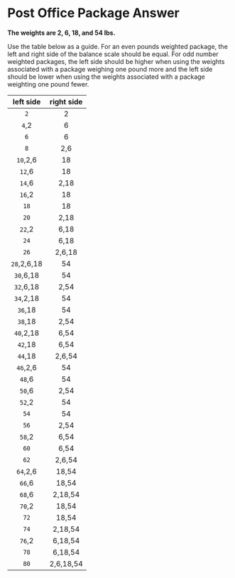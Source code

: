 # Post Office Package Answer

**The weights are 2, 6, 18, and 54 lbs.**

Use the table below as a guide. For an even pounds weighted package, the left 
and right side of the balance scale should be equal. For odd number weighted 
packages, the left side should be higher when using the weights associated with 
a package weighing one pound more and the left side should be lower when using 
the weights associated with a package weighting one pound fewer.

| left side |right side|
|:---------:|:--------:|
|`2`        |2         |
|`4`,2      |6         |
|`6`        |6         |
|`8`        |2,6       |
|`10`,2,6   |18        |
|`12`,6     |18        |
|`14`,6     |2,18      |
|`16`,2     |18        |
|`18`       |18        |
|`20`       |2,18      |
|`22`,2     |6,18      |
|`24`       |6,18      |
|`26`       |2,6,18    |
|`28`,2,6,18|54        |
|`30`,6,18  |54        |
|`32`,6,18  |2,54      |
|`34`,2,18  |54        |
|`36`,18    |54        |
|`38`,18    |2,54      |
|`40`,2,18  |6,54      |
|`42`,18    |6,54      |
|`44`,18    |2,6,54    |
|`46`,2,6   |54        |
|`48`,6     |54        |
|`50`,6     |2,54      |
|`52`,2     |54        |
|`54`       |54        |
|`56`       |2,54      |
|`58`,2     |6,54      |
|`60`       |6,54      |
|`62`       |2,6,54    |
|`64`,2,6   |18,54     |
|`66`,6     |18,54     |
|`68`,6     |2,18,54   |
|`70`,2     |18,54     |
|`72`       |18,54     |
|`74`       |2,18,54   |
|`76`,2     |6,18,54   |
|`78`       |6,18,54   |
|`80`       |2,6,18,54 |
